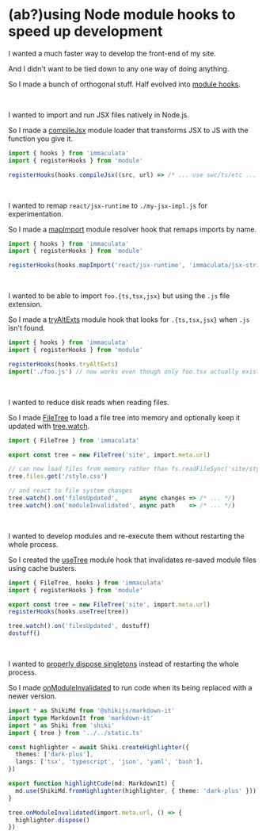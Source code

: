 # (ab?)using Node module hooks to speed up development

I wanted a much faster way to develop the front-end of my site.

And I didn't want to be tied down to any one way of doing anything.

So I made a bunch of orthogonal stuff. Half evolved into [module hooks](../api/module-hooks.md#module-hooks).

<br>

I wanted to import and run JSX files natively in Node.js.

So I made a [compileJsx](../api/module-hooks.md#compilejsx) module loader that transforms JSX to JS with the function you give it.

```ts
import { hooks } from 'immaculata'
import { registerHooks } from 'module'

registerHooks(hooks.compileJsx((src, url) => /* ... use swc/ts/etc ... */))
```

<br>

I wanted to remap `react/jsx-runtime` to `./my-jsx-impl.js` for experimentation.

So I made a [mapImport](../api/module-hooks.md#mapimport) module resolver hook that remaps imports by name.

```ts
import { hooks } from 'immaculata'
import { registerHooks } from 'module'

registerHooks(hooks.mapImport('react/jsx-runtime', 'immaculata/jsx-strings.js'))
```

<br>

I wanted to be able to import `foo.{ts,tsx,jsx}` but using the `.js` file extension.

So I made a [tryAltExts](../api/module-hooks.md#tryaltexts) module hook that looks for `.{ts,tsx,jsx}` when `.js` isn't found.

```ts
import { hooks } from 'immaculata'
import { registerHooks } from 'module'

registerHooks(hooks.tryAltExts)
import('./foo.js') // now works even though only foo.tsx actually exists
```

<br>

I wanted to reduce disk reads when reading files.

So I made [FileTree](../api/filetree.md#filetree) to load a file tree into memory
and optionally keep it updated with [tree.watch](../api/filetree.md#watch).

```ts
import { FileTree } from 'immaculata'

export const tree = new FileTree('site', import.meta.url)

// can now load files from memory rather than fs.readFileSync('site/style.css')
tree.files.get('/style.css')

// and react to file system changes
tree.watch().on('filesUpdated',      async changes => /* ... */)
tree.watch().on('moduleInvalidated', async path    => /* ... */)
```

<br>

I wanted to develop modules and re-execute them without restarting the whole process.

So I created the [useTree](../api/module-hooks.md#usetree) module hook that invalidates re-saved module files using cache busters.

```ts
import { FileTree, hooks } from 'immaculata'
import { registerHooks } from 'module'

export const tree = new FileTree('site', import.meta.url)
registerHooks(hooks.useTree(tree))

tree.watch().on('filesUpdated', dostuff)
dostuff()
```

<br>



I wanted to [properly dispose singletons](https://github.com/thesoftwarephilosopher/immaculata.dev/blob/147c7aedf369e47b6b5155d147ea91dfe9d83d58/site/build/highlighter.ts#L19-L22)
instead of restarting the whole process.

So I made [onModuleInvalidated](../api/filetree.md#onmoduleinvalidated) to run code when its being replaced with a newer version.

```ts
import * as ShikiMd from '@shikijs/markdown-it'
import type MarkdownIt from 'markdown-it'
import * as Shiki from 'shiki'
import { tree } from '../../static.ts'

const highlighter = await Shiki.createHighlighter({
  themes: ['dark-plus'],
  langs: ['tsx', 'typescript', 'json', 'yaml', 'bash'],
})

export function highlightCode(md: MarkdownIt) {
  md.use(ShikiMd.fromHighlighter(highlighter, { theme: 'dark-plus' }))
}

tree.onModuleInvalidated(import.meta.url, () => {
  highlighter.dispose()
})
```
